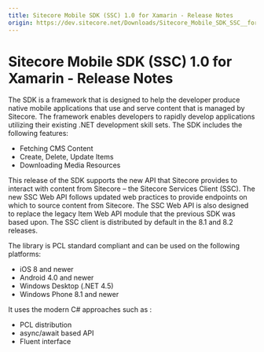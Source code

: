 ```yaml
---
title: Sitecore Mobile SDK (SSC) 1.0 for Xamarin - Release Notes
origin: https://dev.sitecore.net/Downloads/Sitecore_Mobile_SDK_SSC__for_Xamarin/10/Sitecore_Mobile_SDK_SSC_10_for_Xamarin/Release_Notes
---
```


# Sitecore Mobile SDK (SSC) 1.0 for Xamarin - Release Notes

The SDK is a framework that is designed to help the developer produce native mobile applications that use and serve content that is managed by Sitecore. The framework enables developers to rapidly develop applications utilizing their existing .NET development skill sets. The SDK includes the following features:

-   Fetching CMS Content
-   Create, Delete, Update Items
-   Downloading Media Resources

This release of the SDK supports the new API that Sitecore provides to interact with content from Sitecore – the Sitecore Services Client (SSC). The new SSC Web API follows updated web practices to provide endpoints on which to source content from Sitecore. The SSC Web API is also designed to replace the legacy Item Web API module that the previous SDK was based upon. The SSC client is distributed by default in the 8.1 and 8.2 releases.

The library is PCL standard compliant and can be used on the following platforms:

-   iOS 8 and newer
-   Android 4.0 and newer
-   Windows Desktop (.NET 4.5)
-   Windows Phone 8.1 and newer

It uses the modern C# approaches such as :

-   PCL distribution
-   async/await based API
-   Fluent interface